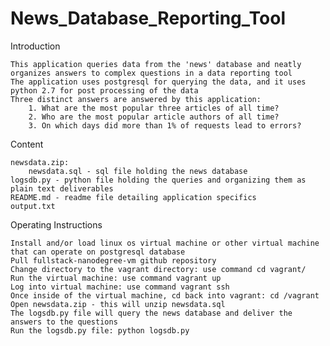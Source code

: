 # News_Database_Reporting_Tool

Introduction

    This application queries data from the 'news' database and neatly organizes answers to complex questions in a data reporting tool
    The application uses postgresql for querying the data, and it uses python 2.7 for post processing of the data
    Three distinct answers are answered by this application:
        1. What are the most popular three articles of all time?
        2. Who are the most popular article authors of all time?
        3. On which days did more than 1% of requests lead to errors?
        
Content

    newsdata.zip:
        newsdata.sql - sql file holding the news database
    logsdb.py - python file holding the queries and organizing them as plain text deliverables
    README.md - readme file detailing application specifics
    output.txt
    
Operating Instructions

    Install and/or load linux os virtual machine or other virtual machine that can operate on postgresql database
    Pull fullstack-nanodegree-vm github repository
    Change directory to the vagrant directory: use command cd vagrant/
    Run the virtual machine: use command vagrant up
    Log into virtual machine: use command vagrant ssh
    Once inside of the virtual machine, cd back into vagrant: cd /vagrant
    Open newsdata.zip - this will unzip newsdata.sql
    The logsdb.py file will query the news database and deliver the answers to the questions
    Run the logsdb.py file: python logsdb.py




